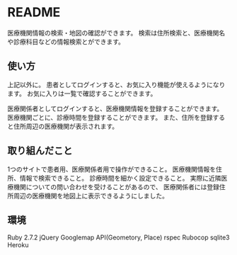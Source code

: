 # README
医療機関情報の検索・地図の確認ができます。
検索は住所検索と、医療機関名や診療科目などの情報検索とができます。

## 使い方
上記以外に。
患者としてログインすると、お気に入り機能が使えるようになります。
お気に入りは一覧で確認することができます。

医療関係者としてログインすると、医療機関情報を登録することができます。
医療機関ごとに、診療時間を登録することができます。
また、住所を登録すると住所周辺の医療機関が表示されます。

## 取り組んだこと
1つのサイトで患者用、医療関係者用で操作ができること。
医療機関情報を住所、情報で検索できること。
診療時間を細かく設定できること。
実際に近隣医療機関についての問い合わせを受けることがあるので、
医療関係者には登録住所周辺の医療機関を地図上に表示できるようにしました。


## 環境
Ruby 2.7.2
jQuery
Googlemap API(Geometory, Place)
rspec
Rubocop
sqlite3
Heroku
